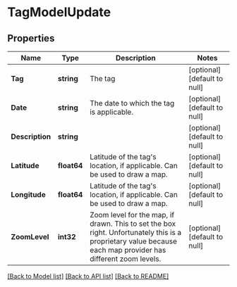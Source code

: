 # TagModelUpdate

## Properties
Name | Type | Description | Notes
------------ | ------------- | ------------- | -------------
**Tag** | **string** | The tag | [optional] [default to null]
**Date** | **string** | The date to which the tag is applicable. | [optional] [default to null]
**Description** | **string** |  | [optional] [default to null]
**Latitude** | **float64** | Latitude of the tag&#x27;s location, if applicable. Can be used to draw a map. | [optional] [default to null]
**Longitude** | **float64** | Latitude of the tag&#x27;s location, if applicable. Can be used to draw a map. | [optional] [default to null]
**ZoomLevel** | **int32** | Zoom level for the map, if drawn. This to set the box right. Unfortunately this is a proprietary value because each map provider has different zoom levels. | [optional] [default to null]

[[Back to Model list]](../README.md#documentation-for-models) [[Back to API list]](../README.md#documentation-for-api-endpoints) [[Back to README]](../README.md)

